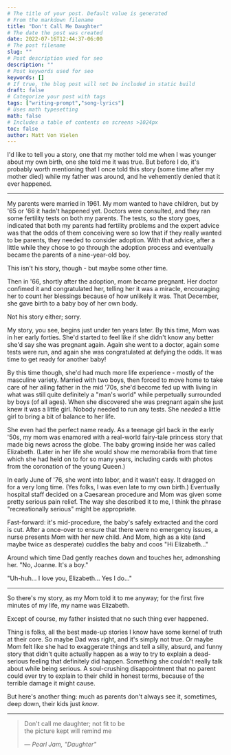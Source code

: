 ```yaml
---
# The title of your post. Default value is generated
# From the markdown filename
title: "Don't Call Me Daughter"
# The date the post was created
date: 2022-07-16T12:44:37-06:00
# The post filename
slug: ""
# Post description used for seo
description: ""
# Post keywords used for seo
keywords: []
# If true, the blog post will not be included in static build
draft: false
# Categorize your post with tags
tags: ["writing-prompt","song-lyrics"]
# Uses math typesetting
math: false
# Includes a table of contents on screens >1024px
toc: false
author: Matt Von Vielen
---
```


I'd like to tell you a story, one that my mother told me when I was younger about my own birth, one she told
me it was true. But before I do, it's probably worth mentioning that I once told this story (some time after my mother
died) while my father was around, and he vehemently denied that it ever happened. 

---

My parents were married in 1961. My mom wanted to have children, but by '65 or '66 it hadn't happened yet. Doctors were
consulted, and they ran some fertility tests on both my parents. The tests, so the story goes, indicated that both my
parents had fertility problems and the expert advice was that the odds of them conceiving were so low that if they really
wanted to be parents, they needed to consider adoption. With that advice, after a little while they chose to go through
the adoption process and eventually became the parents of a nine-year-old boy.

This isn't his story, though - but maybe some other time.

Then in '66, shortly after the adoption, mom became pregnant. Her doctor confimed it and congratulated her, telling her it
was a miracle, encouraging her to count her blessings because of how unlikely it was. That December, she gave birth to
a baby boy of her own body.

Not his story either; sorry.

My story, you see, begins just under ten years later. By this time, Mom was in her early forties. She'd started
to feel like if she didn't know any better she'd say she was pregnant again. Again she went to a doctor, again some tests
were run, and again she was congratulated at defying the odds. It was time to get ready for another baby!

By this time though, she'd had much more life experience - mostly of the masculine variety. Married with two boys, then
forced to move home to take care of her ailing father in the mid '70s, she'd become fed up with living in what was still
quite definitely a "man's world" while perpetually surrounded by boys (of all ages). When she discovered she was pregnant
again she just knew it was a little girl. Nobody needed to run any tests. She _needed_ a little girl to bring a bit of
balance to her life. 

She even had the perfect name ready. As a teenage girl back in the early '50s, my mom was enamored with a real-world
fairy-tale princess story that made big news across the globe. The baby growing inside her was called Elizabeth.
(Later in her life she would show me memorabilia from that time which she had held on to for so many years, including
cards with photos from the coronation of the young Queen.)

In early June of '76, she went into labor, and it wasn't easy. It dragged on for a very long time. (Yes folks, I was even
late to my own birth.) Eventually hospital staff decided on a Caesarean procedure and Mom was given some pretty serious
pain relief. The way she described it to me, I think the phrase "recreationally serious" might be appropriate.

Fast-forward: it's mid-procedure, the baby's safely extracted and the cord is cut. After a once-over to ensure that there
were no emergency issues, a nurse presents Mom with her new child. And Mom, high as a kite (and maybe twice as
desperate) cuddles the baby and coos "Hi Elizabeth..."

Around which time Dad gently reaches down and touches her, admonshing her. "No, Joanne. It's a boy."

"Uh-huh... I love you, Elizabeth... Yes I do..."

-----

So there's my story, as my Mom told it to me anyway; for the first five minutes of my life, my name was Elizabeth.

Except of course, my father insisted that no such thing ever happened.

Thing is folks, all the best made-up stories I know have some kernel of truth at their core. So maybe Dad was right, and
it's simply not true. Or maybe Mom felt like she had to exaggerate things and tell a silly, absurd, and funny story that
didn't quite actually happen as a way to try to explain a dead-serious feeling that definitely did happen. Something she
couldn't really talk about while being serious. A soul-crushing disappointment that no parent could ever try to explain
to their child in honest terms, because of the terrible damage it might cause.

But here's another thing: much as parents don't always see it, sometimes, deep down, their kids just _know_.

-----

> Don't call me daughter; not fit to be  
> the picture kept will remind me
> 
> — <cite>Pearl Jam, "Daughter"</cite>